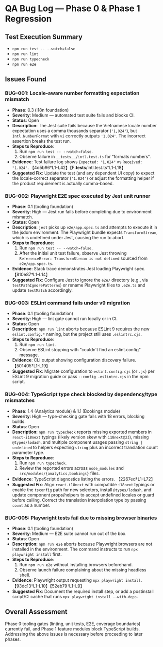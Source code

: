 # QA Bug Log — Phase 0 & Phase 1 Regression

## Test Execution Summary
- `npm run test -- --watch=false`
- `npm run lint`
- `npm run typecheck`
- `npm run e2e`

## Issues Found

### BUG-001: Locale-aware number formatting expectation mismatch
- **Phase**: 0.3 (i18n foundation)
- **Severity**: Medium — automated test suite fails and blocks CI.
- **Status**: Open
- **Description**: The Jest suite fails because the Vietnamese locale number expectation uses a comma thousands separator (`'1,024'`), but `Intl.NumberFormat` with `vi` correctly outputs `'1.024'`. The incorrect assertion breaks the test run.
- **Steps to Reproduce**:
  1. Run `npm run test -- --watch=false`.
  2. Observe failure in `__tests__/intl.test.ts` for "formats numbers".
- **Evidence**: Test failure log shows `Expected: "1,024"` vs `Received: "1.024"`. 【4d5b96†L1-L42】【F:__tests__/intl.test.ts†L1-L18】
- **Suggested Fix**: Update the test (and any dependent UI copy) to expect the locale-correct separator (`'1.024'`) or adjust the formatting helper if the product requirement is actually comma-based.

### BUG-002: Playwright E2E spec executed by Jest unit runner
- **Phase**: 0.1 (tooling foundation)
- **Severity**: High — Jest run fails before completing due to environment mismatch.
- **Status**: Open
- **Description**: `jest` picks up `e2e/app.spec.ts` and attempts to execute it in the jsdom environment. The Playwright bundle expects `TransformStream`, which is undefined under Jest, causing the run to abort.
- **Steps to Reproduce**:
  1. Run `npm run test -- --watch=false`.
  2. After the initial unit test failure, observe Jest throwing `ReferenceError: TransformStream is not defined` sourced from `e2e/app.spec.ts`.
- **Evidence**: Stack trace demonstrates Jest loading Playwright spec. 【810e87†L1-L14】
- **Suggested Fix**: Configure Jest to ignore the `e2e/` directory (e.g., via `testPathIgnorePatterns`) or rename Playwright files to `.e2e.ts` and update `testMatch` accordingly.

### BUG-003: ESLint command fails under v9 migration
- **Phase**: 0.1 (tooling foundation)
- **Severity**: High — lint gate cannot run locally or in CI.
- **Status**: Open
- **Description**: `npm run lint` aborts because ESLint 9 requires the new `eslint.config.*` naming, but the project still uses `.eslintrc.cjs`.
- **Steps to Reproduce**:
  1. Run `npm run lint`.
  2. Observe ESLint stopping with "couldn't find an eslint.config" message.
- **Evidence**: CLI output showing configuration discovery failure. 【501405†L1-L19】
- **Suggested Fix**: Migrate configuration to `eslint.config.cjs` (or `.js`) per ESLint 9 migration guide or pass `--config .eslintrc.cjs` in the npm script.

### BUG-004: TypeScript type check blocked by dependency/type mismatches
- **Phase**: 1.4 (Analytics module) & 1.1 (Bookings module)
- **Severity**: High — type-checking gate fails with 18 errors, blocking builds.
- **Status**: Open
- **Description**: `npm run typecheck` reports missing exported members in `react-i18next` typings (likely version skew with `i18next@23`), missing `@types/lodash`, and multiple component usages passing `string | undefined` to helpers expecting `string` plus an incorrect translation count parameter type.
- **Steps to Reproduce**:
  1. Run `npm run typecheck`.
  2. Review the reported errors across `node_modules` and `src/modules/{analytics,bookings}` files.
- **Evidence**: TypeScript diagnostics listing the errors. 【2267ed†L1-L72】
- **Suggested Fix**: Align `react-i18next` with compatible `i18next` typings or enable the `tsconfig` path for new selectors, install `@types/lodash`, and update component props/helpers to accept undefined locales or guard before calling. Correct the translation interpolation type by passing `count` as a number.

### BUG-005: Playwright tests fail due to missing browser binaries
- **Phase**: 0.1 (tooling foundation)
- **Severity**: Medium — E2E suite cannot run out of the box.
- **Status**: Open
- **Description**: `npm run e2e` aborts because Playwright browsers are not installed in the environment. The command instructs to run `npx playwright install` first.
- **Steps to Reproduce**:
  1. Run `npm run e2e` without installing browsers beforehand.
  2. Observe launch failure complaining about the missing headless shell.
- **Evidence**: Playwright output requesting `npx playwright install`. 【93dc13†L1-L10】【52eb79†L1-L9】
- **Suggested Fix**: Document the required install step, or add a postinstall script/CI cache that runs `npx playwright install --with-deps`.

## Overall Assessment
Phase 0 tooling gates (linting, unit tests, E2E, coverage boundaries) currently fail, and Phase 1 feature modules block TypeScript builds. Addressing the above issues is necessary before proceeding to later phases.
